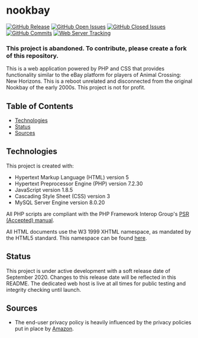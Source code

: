 # nookbay
[![GitHub Release](https://img.shields.io/github/v/release/jxthibeault/nookbay?include_prereleases&style=flat-square)](https://github.com/jxthibeault/nookbay)
[![GitHub Open Issues](https://img.shields.io/github/issues-raw/jxthibeault/nookbay?style=flat-square)](https://github.com/jxthibeault/nookbay/issues)
[![GitHub Closed Issues](https://img.shields.io/github/issues-closed-raw/jxthibeault/nookbay?style=flat-square)](https://github.com/jxthibeault/nookbay/issues)
[![GitHub Commits](https://img.shields.io/github/last-commit/jxthibeault/nookbay?style=flat-square)](https://github.com/jxthibeault/nookbay/commits)
[![Web Server Tracking](https://img.shields.io/website?down_color=red&down_message=offline&label=web%20server&up_color=green&up_message=online&url=https%3A%2F%2Fnookbay.app%2F&style=flat-square)](https://nookbay.app)

### This project is abandoned. To contribute, please create a fork of this repository.

This is a web application powered by PHP and CSS that provides functionality similar to the eBay platform for players of Animal Crossing: New Horizons. This is a reboot unrelated and disconnected from the original Nookbay of the early 2000s. This project is not for profit.

## Table of Contents
* [Technologies](#technologies)
* [Status](#status)
* [Sources](#sources)

## Technologies
This project is created with:
* Hypertext Markup Language (HTML) version 5
* Hypertext Preprocessor Engine (PHP) version 7.2.30
* JavaScript version 1.8.5
* Cascading Style Sheet (CSS) version 3
* MySQL Server Engine version 8.0.20

All PHP scripts are compliant with the PHP Framework Interop Group's [PSR (Accepted) manual](https://www.php-fig.org/psr/).

All HTML documents use the W3 1999 XHTML namespace, as mandated by the HTML5 standard. This namespace can be found [here](http://www.w3.org/1999/xhtml).

## Status
This project is under active development with a soft release date of September 2020. Changes to this release date will be reflected in this README. The dedicated web host is live at all times for public testing and integrity checking until launch.

## Sources
* The end-user privacy policy is heavily influenced by the privacy policies put in place by [Amazon](https://www.amazon.com).
